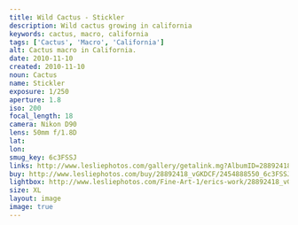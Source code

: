 ```yaml
---
title: Wild Cactus - Stickler
description: Wild cactus growing in california
keywords: cactus, macro, california
tags: ['Cactus', 'Macro', 'California']
alt: Cactus macro in California.
date: 2010-11-10
created: 2010-11-10
noun: Cactus
name: Stickler
exposure: 1/250
aperture: 1.8
iso: 200
focal_length: 18
camera: Nikon D90
lens: 50mm f/1.8D
lat: 
lon: 
smug_key: 6c3FSSJ
links: http://www.lesliephotos.com/gallery/getalink.mg?AlbumID=28892418&AlbumKey=vGKDCF&ImageID=2454888550&ImageKey=6c3FSSJ&how=forum&Page=1
buy: http://www.lesliephotos.com/buy/28892418_vGKDCF/2454888550_6c3FSSJ/
lightbox: http://www.lesliephotos.com/Fine-Art-1/erics-work/28892418_vGKDCF#!i=2454888550&k=6c3FSSJ&lb=1&s=A
size: XL
layout: image
image: true
---
```

